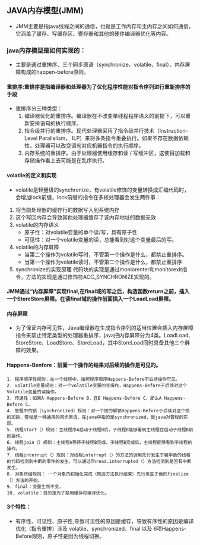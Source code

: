 ## JAVA内存模型(JMM)
- JMM主要是指java线程之间的通信，也就是工作内存和主内存之间如何通信，它涵盖了缓存、写缓存区、寄存器和其他的硬件编译器优化等内容。

### java内存模型是如何实现的：
- 主要是通过重排序、三个同步原语（synchronize、volatile、final）、内存屏障构成的happen-before原则。

#### 重排序:重排序是指编译器和处理器为了优化程序性能对指令序列进行重新排序的手段
- 重排序分三种类型：
    1. 编译器优化的重排序。编译器在不改变单线程程序语义的前提下，可以重新安排语句的执行顺序。
    2. 指令级并行的重排序。现代处理器采用了指令级并行技术（Instruction-Level Parallelism， ILP）来将多条指令重叠执行。如果不存在数据依赖性，处理器可以改变语句对应机器指令的执行顺序。
    3. 内存系统的重排序。由于处理器使用缓存和读 / 写缓冲区，这使得加载和存储操作看上去可能是在乱序执行。

#### volatile的定义和实现
- volatile是轻量级的synchronize，有volatile修饰的变量转换成汇编代码时，会增加lock前缀，lock前缀的指令在多核处理器会发生两件事：
1. 将当前处理器的缓存行的数据写入到系统内存
2. 这个写回内存会导致其他处理器缓存了该内存地址的数据无效
3. volatile的内存语义
   - 原子性：对volatile变量的单个读/写，具有原子性
   - 可见性：对一个volatile变量的读，总能看到对这个变量最后的写。
4. volatile的内存屏障
   - 当第二个操作为volatile写时，不管第一个操作是什么，都禁止重排序。
   - 当第一个操作为volatile读时，不管第二个操作是什么，都禁止重排序
5. synchronize的实现原理
代码块的实现是通过moniorenter和monitorexit指令，方法的实现是通过修饰符ACC_SYNCHRONIZE实现的。

#### JMM通过“内存屏障”实现final,在final域的写之后，构造函数return之前，插入一个StoreStore屏障。在读final域的操作前面插入一个LoadLoad屏障。

#### 内存屏障
   - 为了保证内存可见性，Java编译器在生成指令序列的适当位置会插入内存屏障指令来禁止特定类型的处理器重排序，java把内存屏障分为4类。LoadLoad、StoreStore、LoadStore、StoreLoad，其中StoreLoad同时具备其他三个屏障的效果。
#### Happens-Benfore：前面一个操作的结果对后续的操作是可见的。
    1. 程序顺序性规则：在一个线程中，按照程序顺序Happers-Before于后续操作可见。
    2. volatile变量规则：对一个volatile变量的写操作，Happens-Before于后续对这个Volatile变量的读操作。
    3. 传递性：如果A Happens-Before B，且B Happens-Before C，那么A Happens-Before C。
    4. 管程中的锁（synchronized）规则：对一个锁的解锁Happens-Before于后续对这个锁的加锁，管程是一种通用的同步原语，在java中指的是synchronized，是java对管程的实现。
    5. 线程start（）规则：主线程序A启动子线程B后，子线程B能够看到主线程在启动子线程B前的操作。
    6. 线程join（）规则：主线程A等待子线程B完成，子线程B完成后，主线程能够看到子线程的操作。
    7. 线程interrupt（）规则：对线程interrupt（）的方法的调用先行发生于被中断的线程的代码检测到中断的事件的发生，可以通过Thread.interrupted（）方法检测到是否有中断发生。
    8. 对象终结规则： 一个对象的初始化完成（构造方法执行结束）先行发生于他的finalize（）方法的开始。
    9. final：变量生而不变，
    10. volatile：目的是为了禁用缓存和编译优化。
    
#### 3个特性：
   - 有序性、可见性、原子性,导致可见性的原因是缓存，导致有序性的原因是编译优化（指令重排）涉及 volatile、synchronized、final 以及 6项Happens-Before规则，原子性是因为线程切换。
  

